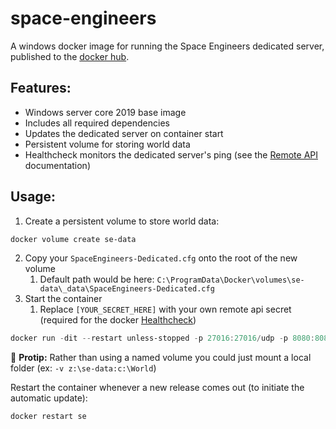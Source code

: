 # space-engineers
A windows docker image for running the Space Engineers dedicated server, published to the [docker hub](https://hub.docker.com/repository/docker/thedruidskeeper/space-engineers).

## Features:
- Windows server core 2019 base image
- Includes all required dependencies
- Updates the dedicated server on container start
- Persistent volume for storing world data
- Healthcheck monitors the dedicated server's ping (see the [Remote API](https://www.spaceengineersgame.com/dedicated-servers.html) documentation)

## Usage:
1. Create a persistent volume to store world data:
```powershell
docker volume create se-data
```
2. Copy your `SpaceEngineers-Dedicated.cfg` onto the root of the new volume
    1. Default path would be here: `C:\ProgramData\Docker\volumes\se-data\_data\SpaceEngineers-Dedicated.cfg`
3. Start the container
    1. Replace `[YOUR_SECRET_HERE]` with your own remote api secret (required for the docker [Healthcheck](https://github.com/TheDruidsKeeper/space-engineers/blob/master/scripts/health-check.ps1))
```powershell
docker run -dit --restart unless-stopped -p 27016:27016/udp -p 8080:8080 -v se-data:C:\World -e "secret=[YOUR_SECRET_HERE]" --name se thedruidskeeper/space-engineers:latest
```
:star2: **Protip:** Rather than using a named volume you could just mount a local folder (ex: `-v z:\se-data:c:\World`)

Restart the container whenever a new release comes out (to initiate the automatic update):
```powershell
docker restart se
```
